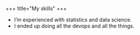+++
title="My skills"
+++

- I’m experienced with statistics and data science.
- I ended up doing all the devops and all the things.
